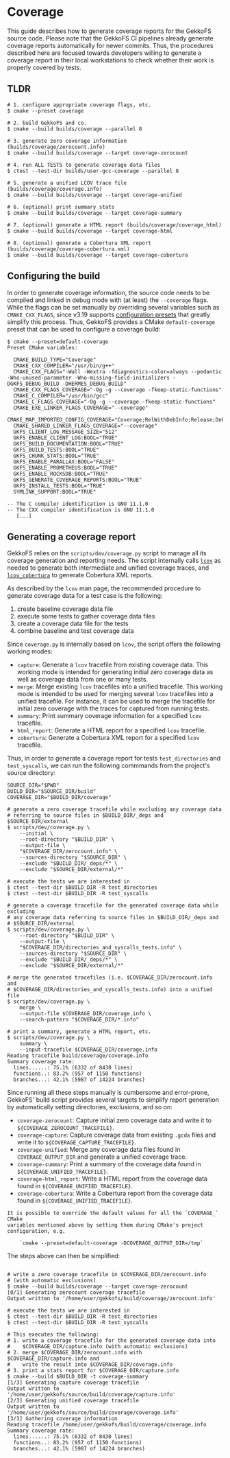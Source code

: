 # Coverage

This guide describes how to generate coverage reports for the GekkoFS 
source code. Please note that the GekkoFS CI pipelines already generate 
coverage reports automatically for newer commits. Thus, the procedures 
described here are focused towards developers willing to generate a coverage 
report in their local workstations to check whether their work is properly 
covered by tests.

## TLDR

```shell
# 1. configure appropriate coverage flags, etc.
$ cmake --preset coverage

# 2. build GekkoFS and co.
$ cmake --build builds/coverage --parallel 8

# 3. generate zero coverage information (builds/coverage/zerocount.info)
$ cmake --build builds/coverage --target coverage-zerocount

# 4. run ALL TESTS to generate coverage data files
$ ctest --test-dir builds/user-gcc-coverage --parallel 8

# 5. generate a unified LCOV trace file (builds/coverage/coverage.info)
$ cmake --build builds/coverage --target coverage-unified

# 6. (optional) print summary stats
$ cmake --build builds/coverage --target coverage-summary

# 7. (optional) generate a HTML report (builds/coverage/coverage_html)
$ cmake --build builds/coverage --target coverage-html

# 8. (optional) generate a Cobertura XML report (builds/coverage/coverage-cobertura.xml)
$ cmake --build builds/coverage --target coverage-cobertura
```

## Configuring the build

In order to generate coverage information, the source code needs to be 
compiled and linked in debug mode with (at least) the `--coverage` flags. 
While the flags can be set manually by overriding several 
variables such as `CMAKE_CXX_FLAGS`, since v3.19 supports 
[configuration presets](https://cmake.org/cmake/help/latest/manual/cmake-presets.7.html)
that greatly simplify this process. Thus, GekkoFS provides a CMake 
`default-coverage` preset that can be used to configure a coverage build:

```shell
$ cmake --preset=default-coverage
Preset CMake variables:

  CMAKE_BUILD_TYPE="Coverage"
  CMAKE_CXX_COMPILER="/usr/bin/g++"
  CMAKE_CXX_FLAGS="-Wall -Wextra -fdiagnostics-color=always --pedantic -Wno-unused-parameter -Wno-missing-field-initializers -DGKFS_DEBUG_BUILD -DHERMES_DEBUG_BUILD"
  CMAKE_CXX_FLAGS_COVERAGE="-Og -g --coverage -fkeep-static-functions"
  CMAKE_C_COMPILER="/usr/bin/gcc"
  CMAKE_C_FLAGS_COVERAGE="-Og -g --coverage -fkeep-static-functions"
  CMAKE_EXE_LINKER_FLAGS_COVERAGE="--coverage"
  CMAKE_MAP_IMPORTED_CONFIG_COVERAGE="Coverage;RelWithDebInfo;Release;Debug;"
  CMAKE_SHARED_LINKER_FLAGS_COVERAGE="--coverage"
  GKFS_CLIENT_LOG_MESSAGE_SIZE="512"
  GKFS_ENABLE_CLIENT_LOG:BOOL="TRUE"
  GKFS_BUILD_DOCUMENTATION:BOOL="TRUE"
  GKFS_BUILD_TESTS:BOOL="TRUE"
  GKFS_CHUNK_STATS:BOOL="TRUE"
  GKFS_ENABLE_PARALLAX:BOOL="FALSE"
  GKFS_ENABLE_PROMETHEUS:BOOL="TRUE"
  GKFS_ENABLE_ROCKSDB:BOOL="TRUE"
  GKFS_GENERATE_COVERAGE_REPORTS:BOOL="TRUE"
  GKFS_INSTALL_TESTS:BOOL="TRUE"
  SYMLINK_SUPPORT:BOOL="TRUE"

-- The C compiler identification is GNU 11.1.0
-- The CXX compiler identification is GNU 11.1.0
   [...]
```

## Generating a coverage report

GekkoFS relies on the `scripts/dev/coverage.py` script to manage all its 
coverage generation and reporting needs. The script internally calls
[`lcov`](https://github.com/linux-test-project/lcov) as needed to generate 
both intermediate and unified coverage traces, and 
[`lcov_cobertura`](https://pypi.org/project/lcov-cobertura/) to generate 
Cobertura XML reports.

As described by the `lcov` man page, the recommended procedure to generate 
coverage data for a test case is the following:

1. create baseline coverage data file
2. execute some tests to gather coverage data files
3. create a coverage data file for the tests
4. combine baseline and test coverage data

Since `coverage.py` is internally based on `lcov`, the script offers the 
following working modes:

- `capture`: Generate a `lcov` tracefile from existing coverage data. This 
  working mode is intended for generating initial zero coverage data as well 
  as coverage data from one or many tests.
- `merge`: Merge existing `lcov` tracefiles into a unified tracefile. This 
  working mode is intended to be used for merging several `lcov` tracefiles 
  into a unified tracefile. For instance, it can be used to merge the 
  tracefile for initial zero coverage with the traces for captured from 
  running tests.
- `summary`: Print summary coverage information for a specified `lcov` tracefile.
- `html_report`: Generate a HTML report for a specified `lcov` tracefile.
- `cobertura`: Generate a Cobertura XML report for a specified `lcov` tracefile.

Thus, in order to generate a coverage report for tests `test_directories` and 
`test_syscalls`, we can run the following commmands from the project's 
source directory:

```shell
SOURCE_DIR="$PWD"
BUILD_DIR="$SOURCE_DIR/build"
COVERAGE_DIR="$BUILD_DIR/coverage"

# generate a zero coverage tracefile while excluding any coverage data 
# referring to source files in $BUILD_DIR/_deps and $SOURCE_DIR/external
$ scripts/dev/coverage.py \
    --initial \
    --root-directory "$BUILD_DIR" \
    --output-file \
    "$COVERAGE_DIR/zerocount.info" \
    --sources-directory "$SOURCE_DIR" \
    --exclude "$BUILD_DIR/_deps/*" \
    --exclude "$SOURCE_DIR/external/*"
    
# execute the tests we are interested in
$ ctest --test-dir $BUILD_DIR -R test_directories
$ ctest --test-dir $BUILD_DIR -R test_syscalls

# generate a coverage tracefile for the generated coverage data while excluding 
# any coverage data referring to source files in $BUILD_DIR/_deps and 
# $SOURCE_DIR/external
$ scripts/dev/coverage.py \
    --root-directory "$BUILD_DIR" \
    --output-file \
    "$COVERAGE_DIR/directories_and_syscalls_tests.info" \
    --sources-directory "$SOURCE_DIR" \
    --exclude "$BUILD_DIR/_deps/*" \
    --exclude "$SOURCE_DIR/external/*"
    
# merge the generated tracefiles (i.e. $COVERAGE_DIR/zerocount.info and 
# $COVERAGE_DIR/directories_and_syscalls_tests.info) into a unified file
$ scripts/dev/coverage.py \
    merge \
    --output-file $COVERAGE_DIR/coverage.info \
    --search-pattern "$COVERAGE_DIR/*.info"
    
# print a summary, generate a HTML report, etc.
$ scripts/dev/coverage.py \
    summary \
    --input-tracefile $COVERAGE_DIR/coverage.info
Reading tracefile build/coverage/coverage.info
Summary coverage rate:
  lines......: 75.1% (6332 of 8430 lines)
  functions..: 83.2% (957 of 1150 functions)
  branches...: 42.1% (5987 of 14224 branches)
```

Since running all these steps manually is cumbersome and error-prone, GekkoFS' 
build script provides several targets to simplify report generation by 
automatically setting directories, exclusions, and so on:

- `coverage-zerocount`: Capture initial zero coverage data and write it to
  `${COVERAGE_ZEROCOUNT_TRACEFILE}`.
- `coverage-capture`: Capture coverage data from existing `.gcda` files and
  write it to `${COVERAGE_CAPTURE_TRACEFILE}`.
- `coverage-unified`: Merge any coverage data files found in
  `COVERAGE_OUTPUT_DIR` and generate a unified coverage trace.
- `coverage-summary`: Print a summary of the coverage data found in
  `${COVERAGE_UNIFIED_TRACEFILE}`.
- `coverage-html_report`: Write a HTML report from the coverage data
  found in `${COVERAGE_UNIFIED_TRACEFILE}`.
- `coverage-cobertura`: Write a Cobertura report from the coverage data
  found in `${COVERAGE_UNIFIED_TRACEFILE}`.

```{important}
It is possible to override the default values for all the `COVERAGE_` CMake 
variables mentioned above by setting them during CMake's project 
configuration, e.g. 

    `cmake --preset=default-coverage -DCOVERAGE_OUTPUT_DIR=/tmp`
```

The steps above can then be simplified:

```shell

# write a zero coverage tracefile in $COVERAGE_DIR/zerocount.info
# (with automatic exclusions)
$ cmake --build builds/coverage --target coverage-zerocount
[0/1] Generating zerocount coverage tracefile
Output written to '/home/user/gekkofs/build/coverage/zerocount.info'

# execute the tests we are interested in
$ ctest --test-dir $BUILD_DIR -R test_directories
$ ctest --test-dir $BUILD_DIR -R test_syscalls
 
# This executes the following:
# 1. write a coverage tracefile for the generated coverage data into
#    $COVERAGE_DIR/capture.info (with automatic exclusions)
# 2. merge $COVERAGE_DIR/zerocount.info with $COVERAGE_DIR/capture.info and 
#    write the result into $COVERAGE_DIR/coverage.info
# 3. print a stats report for $COVERAGE_DIR/capture.info
$ cmake --build $BUILD_DIR -t coverage-summary
[1/3] Generating capture coverage tracefile
Output written to '/home/user/gekkofs/source/build/coverage/capture.info'
[2/3] Generating unified coverage tracefile
Output written to '/home/user/gekkofs/source/build/coverage/coverage.info'
[3/3] Gathering coverage information
Reading tracefile /home/user/gekkofs/build/coverage/coverage.info
Summary coverage rate:
  lines......: 75.1% (6332 of 8430 lines)
  functions..: 83.2% (957 of 1150 functions)
  branches...: 42.1% (5987 of 14224 branches)
```
